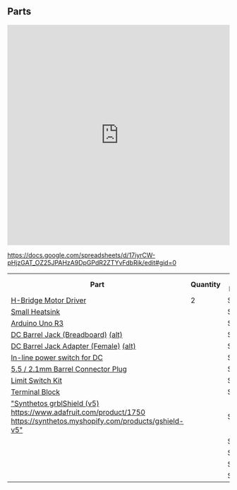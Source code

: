 ## Parts

<iframe src="https://docs.google.com/spreadsheets/d/e/2PACX-1vRyWMTG9BwS55A6J_ahehkFpJP0WrhfMC_XP5MNJtWssvzZwnJFq85y3Aglbm_oCzw-D4W15xNQj3Oo/pubhtml?widget=true&amp;headers=false" frameborder="0" style="width: 100%" height="500"></iframe>

https://docs.google.com/spreadsheets/d/17iyrCW-pHjzGAT_OZ25JPAHzA9DpGPdR2ZTYvFdbRik/edit#gid=0

<table>
    <tr>
        <th>Part</th>
        <th>Quantity</th>
        <th>Unit Price</th>
    </tr>
    <tr>
        <td><a href="https://www.sparkfun.com/products/315">H-Bridge Motor Driver</a></td>
        <td>2</td>
        <td>$2.35</td>
    </tr>
    <tr>
        <td><a href="https://www.sparkfun.com/products/11510">Small Heatsink</a></td>
        <td></td>
        <td>$</td>
    </tr>
    <tr>
        <td><a href="https://www.sparkfun.com/products/11021">Arduino Uno R3</a></td>
        <td></td>
        <td>$</td>
    </tr>
    <tr>
        <td>
            <a href="https://www.sparkfun.com/products/10811">DC Barrel Jack (Breadboard)</a>
            <a href="https://www.adafruit.com/product/373">(alt)</a>
        </td>
        <td></td>
        <td>$</td>
    </tr>
    <tr>
        <td>
            <a href="https://www.sparkfun.com/products/10288">DC Barrel Jack Adapter (Female)</a>
            <a href="https://www.adafruit.com/product/368">(alt)</a>
        </td>
        <td></td>
        <td>$</td>
    </tr>
    <tr>
        <td><a href="https://www.adafruit.com/product/1125">In-line power switch for DC</a></td>
        <td></td>
        <td>$</td>
    </tr>
    <tr>
        <td><a href="https://www.adafruit.com/product/3310">5.5 / 2.1mm Barrel Connector Plug</a></td>
        <td></td>
        <td>$</td>
    </tr>
    <tr>
        <td><a href="https://openbuildspartstore.com/micro-limit-switch-kit/">Limit Switch Kit</a></td>
        <td></td>
        <td>$</td>
    </tr>
    <tr>
        <td><a href="https://www.adafruit.com/product/724">Terminal Block</a></td>
        <td></td>
        <td>$</td>
    </tr>
    <tr>
        <td><a href="">"Synthetos grblShield (v5)
https://www.adafruit.com/product/1750
https://synthetos.myshopify.com/products/gshield-v5"</a></td>
        <td></td>
        <td>$</td>
    </tr>
    <tr>
        <td><a href=""></a></td>
        <td></td>
        <td>$</td>
    </tr>
    <tr>
        <td><a href=""></a></td>
        <td></td>
        <td>$</td>
    </tr>
    <tr>
        <td><a href=""></a></td>
        <td></td>
        <td>$</td>
    </tr>
    <tr>
        <td><a href=""></a></td>
        <td></td>
        <td>$</td>
    </tr>
</table>